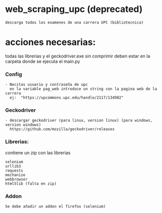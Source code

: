 # web_scraping_upc (deprecated)

    descarga todos los examenes de una carrera UPC (bibliotecnica)
 
# acciones necesarias:

  todas las librerias y el geckodriver.exe sin comprimir deben estar en la carpeta donde se ejecuta el main.py
  
### Config

    - Necitas usuario y contraseña de upc
      en la variable pag_web introduce un string con la pagina web de la carrera
      ej:  "https://upcommons.upc.edu/handle/2117/134982"
      
### Geckodriver
    - descargar geckodriver (para linux, version linux) (para windows, version windows)
      https://github.com/mozilla/geckodriver/releases
     
### Librerias:

 contiene un zip con las librerias
 
    selenium
    urllib3
    requests
    mechanize
    webbrowser
    html5lib (falta en zip)
  
### Addon

    Se debe añadir un addon el firefox (selenium)
